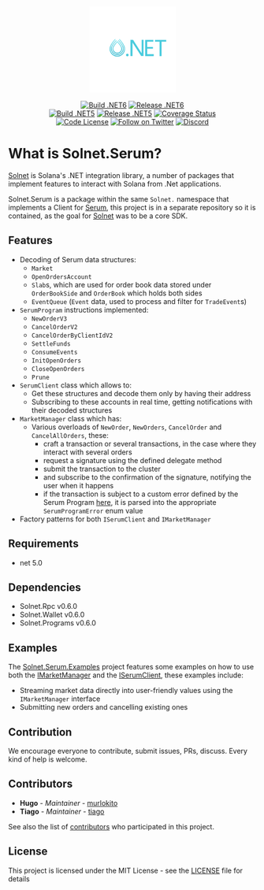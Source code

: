 <p align="center">
    <img src="https://raw.githubusercontent.com/bmresearch/Solnet.Serum/master/assets/icon.png" margin="auto" height="175"/>
</p>

<p align="center">
    <a href="https://github.com/bmresearch/Solnet.Serum/actions/workflows/dotnet.yml">
        <img src="https://github.com/bmresearch/Solnet.Serum/actions/workflows/dotnet.yml/badge.svg"
            alt="Build .NET6" ></a>
    <a href="https://github.com/bmresearch/Solnet.Serum/actions/workflows/publish.yml">
        <img src="https://github.com/bmresearch/Solnet.Serum/actions/workflows/publish.yml/badge.svg"
            alt="Release .NET6" ></a>
<br/>
    <a href="https://github.com/bmresearch/Solnet.Serum/actions/workflows/dotnet.yml">
        <img src="https://github.com/bmresearch/Solnet.Serum/actions/workflows/dotnet.yml/badge.svg?branch=net5"
            alt="Build .NET5" ></a>
    <a href="https://github.com/bmresearch/Solnet.Serum/actions/workflows/publish.yml">
        <img src="https://github.com/bmresearch/Solnet.Serum/actions/workflows/publish.yml/badge.svg?branch=net5"
            alt="Release .NET5" ></a>
    <a href="https://coveralls.io/github/bmresearch/Solnet.Serum?branch=master">
        <img src="https://coveralls.io/repos/github/bmresearch/Solnet.Serum/badge.svg?branch=master" 
            alt="Coverage Status" ></a>
<br/>
    <a href="">
        <img src="https://img.shields.io/github/license/bmresearch/solnet.serum?style=flat-square"
            alt="Code License"></a>
    <a href="https://twitter.com/intent/follow?screen_name=blockmountainio">
        <img src="https://img.shields.io/twitter/follow/blockmountainio?style=flat-square&logo=twitter"
            alt="Follow on Twitter"></a>
    <a href="https://discord.gg/YHMbpuS3Tx">
       <img alt="Discord" src="https://img.shields.io/discord/849407317761064961?style=flat-square"
            alt="Join the discussion!"></a>
</p>

# What is Solnet.Serum?

[Solnet](https://github.com/bmresearch/Solnet) is Solana's .NET integration library, a number of packages that implement features to interact with
Solana from .Net applications.

Solnet.Serum is a package within the same `Solnet.` namespace that implements a Client for [Serum](https://projectserum.com), this project is in a
separate repository so it is contained, as the goal for [Solnet](https://github.com/bmresearch/Solnet) was to be a core SDK.

## Features
- Decoding of Serum data structures:
  - `Market`
  - `OpenOrdersAccount`
  - `Slab`s, which are used for order book data stored under `OrderBookSide` and `OrderBook` which holds both sides
  - `EventQueue` (`Event` data, used to process and filter for `TradeEvent`s)
- `SerumProgram` instructions implemented:
  - `NewOrderV3`
  - `CancelOrderV2`
  - `CancelOrderByClientIdV2`
  - `SettleFunds`
  - `ConsumeEvents`
  - `InitOpenOrders`
  - `CloseOpenOrders`
  - `Prune`
- `SerumClient` class which allows to:
  - Get these structures and decode them only by having their address
  - Subscribing to these accounts in real time, getting notifications with their decoded structures
- `MarketManager` class which has:
  - Various overloads of `NewOrder`, `NewOrders`, `CancelOrder` and `CancelAllOrders`, these:
    - craft a transaction or several transactions, in the case where they interact with several orders
    - request a signature using the defined delegate method
    - submit the transaction to the cluster
    - and subscribe to the confirmation of the signature, notifying the user when it happens
    - if the transaction is subject to a custom error defined by the Serum Program [here](https://github.com/project-serum/serum-dex/blob/master/dex/src/error.rs), it is parsed into the appropriate `SerumProgramError` enum value
- Factory patterns for both `ISerumClient` and `IMarketManager`


## Requirements
- net 5.0

## Dependencies
- Solnet.Rpc v0.6.0
- Solnet.Wallet v0.6.0
- Solnet.Programs v0.6.0

## Examples

The [Solnet.Serum.Examples](https://github.com/bmresearch/Solnet.Serum/tree/master/Solnet.Serum.Examples) project features some examples on how to use both the [IMarketManager](https://github.com/bmresearch/Solnet.Serum/tree/master/Solnet.Serum/IMarketManager.cs) and the [ISerumClient](https://github.com/bmresearch/Solnet.Serum/tree/master/Solnet.Serum/ISerumClient.cs), these examples include:
- Streaming market data directly into user-friendly values using the `IMarketManager` interface
- Submitting new orders and cancelling existing ones

## Contribution

We encourage everyone to contribute, submit issues, PRs, discuss. Every kind of help is welcome.

## Contributors

* **Hugo** - *Maintainer* - [murlokito](https://github.com/murlokito)
* **Tiago** - *Maintainer* - [tiago](https://github.com/tiago18c)

See also the list of [contributors](https://github.com/bmresearch/Solnet.Serum/contributors) who participated in this project.

## License

This project is licensed under the MIT License - see the [LICENSE](https://github.com/bmresearch/Solnet.Serum/blob/master/LICENSE) file for details

